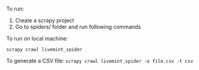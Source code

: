 To run:
1. Create a scrapy project
2. Go to spiders/ folder and run following commands

To run on local machine:

`scrapy crawl livemint_spider`

To generate a CSV file:
`scrapy crawl livemint_spider -o file.csv -t csv` 